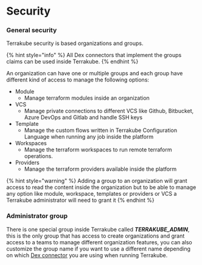 # Security

### General security

Terrakube security is based organizations and groups.

{% hint style="info" %}
All Dex connectors that implement the groups claims can be used inside Terrakube.
{% endhint %}

An organization can have one or multiple groups and each group have different kind of access to manage the following options:

* Module
  * Manage terraform modules inside an organization
* VCS
  * Manage private connections to different VCS like Github, Bitbucket, Azure DevOps and Gitlab and handle SSH keys
* Template
  * Manage the custom flows written in Terrakube Configuration Language when running any job inside the platform
* Workspaces
  * Manage the terraform workspaces to run remote terraform operations.
* Providers
  * Manage the terraform providers available inside the platform

{% hint style="warning" %}
Adding a group to an organization will grant access to read the content inside the organization but to be able to manage any option like module, workspace, templates or providers or VCS a Terrakube administrator will need to grant it
{% endhint %}

### Administrator group

There is one special group inside Terrakube called _**TERRAKUBE\_ADMIN**_, this is the only group that has access to create organizations and grant access to a teams to manage different organization features, you can also customize the group name if you want to use a different name depending on which [Dex connector](https://dexidp.io/docs/connectors/) you are using when running Terrakube.

###
